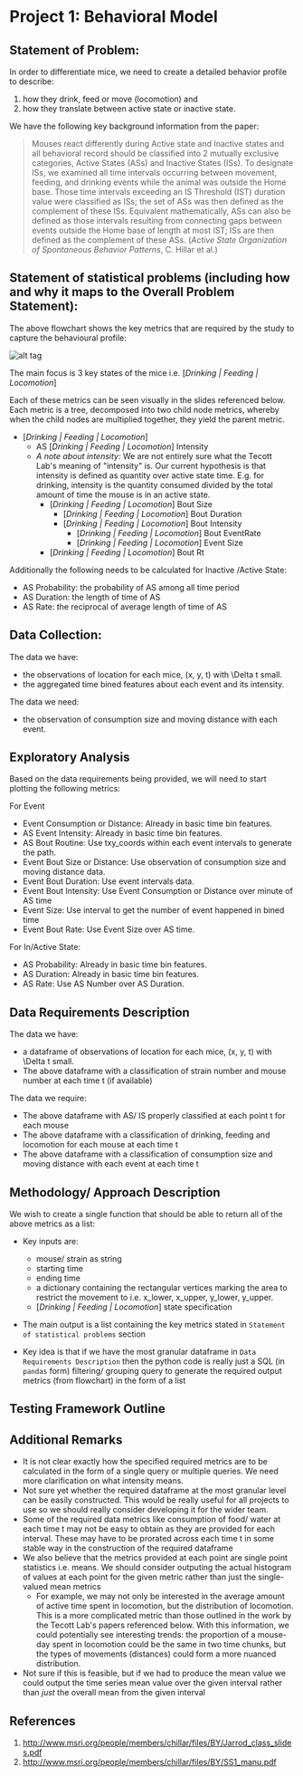 Project 1: Behavioral Model
===========================

## Statement of Problem:
In order to differentiate mice, we need to create a detailed behavior profile to describe:

1. how they drink, feed or move (locomotion) and
2. how they translate between active state or inactive state.

We have the following key background information from the paper:

>Mouses react differently during Active state and Inactive states and all behavioral record should be classified into 2 mutually exclusive categories, Active States (ASs) and Inactive States (ISs). To designate ISs, we examined all time intervals occurring between movement, feeding, and drinking events while the animal was outside the Home base. Those time intervals exceeding an IS Threshold (IST) duration value were classified as ISs; the set of ASs was then defined as the complement of these ISs. Equivalent mathematically, ASs can also be defined as those intervals resulting from connecting gaps between events outside the Home base of length at most IST; ISs are then defined as the complement of these ASs. (*Active State Organization of Spontaneous Behavior Patterns*, C. Hillar et al.)


## Statement of statistical problems (including how and why it maps to the Overall Problem Statement):

The above flowchart shows the key metrics that are required by the study to capture the behavioural profile:

![alt tag](http://cenzhuoyao.com/wp-content/uploads/2016/04/project1_behavior_profile.png)

The main focus is 3 key states of the mice i.e. [_Drinking | Feeding | Locomotion_]

Each of these metrics can be seen visually in the slides referenced below. Each metric is a tree, decomposed into two child node metrics, whereby when the child nodes are multiplied together, they yield the parent metric.

- [_Drinking | Feeding | Locomotion_]
    - AS [_Drinking | Feeding | Locomotion_] Intensity
    - _A note about intensity:_ We are not entirely sure what the Tecott Lab's meaning of "intensity" is. Our current hypothesis is that intensity is defined as quantity over active state time. E.g. for drinking, intensity is the quantity consumed divided by the total amount of time the mouse is in an active state.
        - [_Drinking | Feeding | Locomotion_] Bout Size
            - [_Drinking | Feeding | Locomotion_] Bout Duration
            - [_Drinking | Feeding | Locomotion_] Bout Intensity
                - [_Drinking | Feeding | Locomotion_] Bout EventRate
                - [_Drinking | Feeding | Locomotion_] Event Size
        - [_Drinking | Feeding | Locomotion_] Bout Rt

Additionally the following needs to be calculated for Inactive /Active State:
- AS Probability: the probability of AS among all time period
- AS Duration: the length of time of AS
- AS Rate: the reciprocal of average length of time of AS

## Data Collection:
The data we have:
- the observations of location for each mice, (x, y, t) with \Delta t small.
- the aggregated time bined features about each event and its intensity.

The data we need:
- the observation of consumption size and moving distance with each event.

## Exploratory Analysis
Based on the data requirements being provided, we will need to start plotting the following metrics:

For Event
- Event Consumption or Distance: Already in basic time bin features.
- AS Event Intensity: Already in basic time bin features.
- AS Bout Routine: Use txy_coords within each event intervals to generate the path.
- Event Bout Size or Distance: Use observation of consumption size and moving distance data.
- Event Bout Duration: Use event intervals data.
- Event Bout Intensity: Use Event Consumption or Distance over minute of AS time
- Event Size: Use interval to get the number of event happened in bined time
- Event Bout Rate: Use Event Size over AS time.

For In/Active State:
- AS Probability: Already in basic time bin features.
- AS Duration: Already in basic time bin features.
- AS Rate: Use AS Number over AS Duration.


## Data Requirements Description
The data we have:
- a dataframe of observations of location for each mice, (x, y, t) with \Delta t small.
- The above dataframe with a classification of strain number and mouse number at each time t (if available)

The data we require:
- The above dataframe with AS/ IS properly classified at each point t for each mouse
- The above dataframe with a classification of drinking, feeding and locomotion for each mouse at each time t
- The above dataframe with a classification of consumption size and moving distance with each event at each time t

## Methodology/ Approach Description
We wish to create a single function that should be able to return all of the above metrics as a list:
- Key inputs are:
    - mouse/ strain as string
    - starting time
    - ending time
    - a dictionary containing the rectangular vertices marking the area to restrict the movement to i.e. x_lower, x_upper, y_lower, y_upper.
    - [_Drinking | Feeding | Locomotion_] state specification
- The main output is a list containing the key metrics stated in `Statement of statistical problems` section

- Key idea is that if we have the most granular dataframe in `Data Requirements Description` then the python code is really just a SQL (in `pandas` form) filtering/ grouping query to generate the required output metrics (from flowchart) in the form of a list

## Testing Framework Outline

## Additional Remarks
- It is not clear exactly how the specified required metrics are to be calculated in the form of a single query or multiple queries. We need more clarification on what intensity means.
- Not sure yet whether the required dataframe at the most granular level can be easily constructed. This would be really useful for all projects to use so we should really consider developing it for the wider team.
- Some of the required data metrics like consumption of food/ water at each time t may not be easy to obtain as they are provided for each interval. These may have to be prorated across each time t in some stable way in the construction of the required dataframe
- We also believe that the metrics provided at each point are single point statistics i.e. means. We should consider outputing the actual histogram of values at each point for the given metric rather than just the single-valued mean metrics
    - For example, we may not only be interested in the average amount of active time spent in locomotion, but the distribution of locomotion. This is a more complicated metric than those outlined in the work by the Tecott Lab's papers referenced below. With this information, we could potentially see interesting trends: the proportion of a mouse-day spent in locomotion could be the same in two time chunks, but the types of movements (distances) could form a more nuanced distribution.
- Not sure if this is feasible, but if we had to produce the mean value we could output the time series mean value over the given interval rather than _just_ the overall mean from the given interval

## References

1. http://www.msri.org/people/members/chillar/files/BY/Jarrod_class_slides.pdf
2. http://www.msri.org/people/members/chillar/files/BY/SS1_manu.pdf
